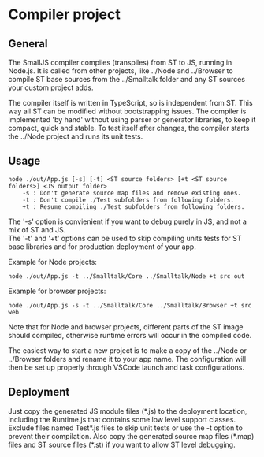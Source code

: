 # Compiler project

## General

The SmallJS compiler compiles (transpiles) from ST to JS, running in Node.js.
It is called from other projects, like ../Node and ../Browser to compile ST base sources from the ../Smalltalk folder and any ST sources your custom project adds.

The compiler itself is written in TypeScript, so is independent from ST. This way all ST can be modified without bootstrapping issues. The compiler is implemented 'by hand' without using parser or generator libraries, to keep it compact, quick and stable.
To test itself after changes, the compiler starts the ../Node project and runs its unit tests.

## Usage

	node ./out/App.js [-s] [-t] <ST source folders> [+t <ST source folders>] <JS output folder>
		-s : Don't generate source map files and remove existing ones.
		-t : Don't compile ./Test subfolders from following folders.
		+t : Resume compiling ./Test subfolders from following folders.

The '-s' option is convienient if you want to debug purely in JS, and not a mix of ST and JS.\
The '-t' and '+t' options can be used to skip compiling units tests for ST base libraries and for production deployment of your app.

Example for Node projects:

	node ./out/App.js -t ../Smalltalk/Core ../Smalltalk/Node +t src out

Example for browser projects:

	node ./out/App.js -s -t ../Smalltalk/Core ../Smalltalk/Browser +t src web

Note that for Node and browser projects, different parts of the ST image should compiled, otherwise runtime errors will occur in the compiled code.

The easiest way to start a new project is to make a copy of the ../Node or ../Browser folders and rename it to your app name. The configuration will then be set up properly through VSCode launch and task configurations.

## Deployment

Just copy the generated JS module files (\*.js) to the deployment location,
including the Runtime.js that contains some low level support classes.
Exclude files named Test\*.js files to skip unit tests or use the -t option to prevent their compilation.
Also copy the generated source map files (\*.map) files and ST source files (\*.st)  if you want to allow ST level debugging.
